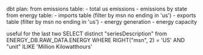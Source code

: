 dbt plan:
    from emissions table:
        - total us emissions
        - emissions by state
    from energy table:
        - imports table (filter by msn no ending in 'us')
        - exports table (filter by msn no ending in 'us')
        - energy generation
        - energy capacity

useful for the last two
SELECT
distinct "seriesDescription"
from ENERGY_DB.RAW_DATA.ENERGY
WHERE RIGHT("msn", 2) = 'US'
AND "unit" ILIKE 'Million Kilowatthours'

